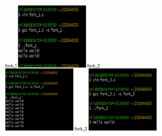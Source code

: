 fork_1
<img width="220" height="200" alt="fork_1" src="../img/fork_1.png" ></img>
fork_2
<img width="220" height="200" alt="fork_2" src="../img/fork_2.png"></img>
fork_3
<img width="220" height="200" alt="fork_3" src="../img/fork_3.png"></img>
